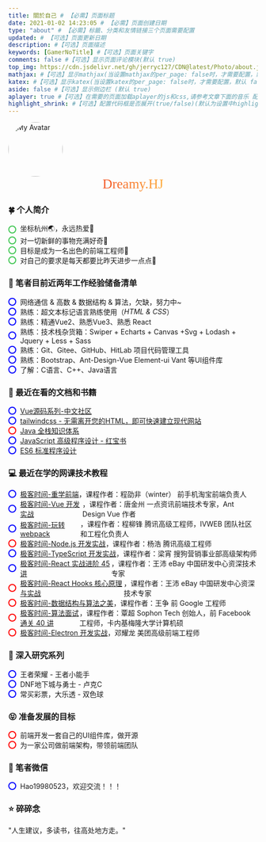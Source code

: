 ```yaml
---
title: 關於自己 # 【必需】页面标题
date: 2021-01-02 14:23:05 # 【必需】页面创建日期
type: "about" # 【必需】标籤、分类和友情链接三个页面需要配置
updated: # 【可选】页面更新日期
description: #【可选】页面描述
keywords: [GamerNoTitle] #【可选】页面关键字
comments: false #【可选】显示页面评论模块(默认 true)
top_img: https://cdn.jsdelivr.net/gh/jerryc127/CDN@latest/Photo/about.jpg #【可选】页面顶部图片
mathjax: #【可选】显示mathjax(当设置mathjax的per_page: false时，才需要配置，默认 false)
katex: #【可选】显示katex(当设置katex的per_page: false时，才需要配置，默认 false)
aside: false #【可选】显示侧边栏 (默认 true)
aplayer: true #【可选】在需要的页面加载aplayer的js和css,请参考文章下面的音乐 配置
highlight_shrink: #【可选】配置代码框是否展开(true/false)(默认为设置中highlight_shrink的配置)
---
```



<style>
.checkbox {
    display: -webkit-flex;
    display: flex;
    -webkit-align-items: center;
    align-items: center;
}
.checkbox.green input {
    border-color: #3dc550;
}
.checkbox.blue input {
    border-color: #0000FF
}
.checkbox.yellow input {
    border-color: #FFFF00
}
.checkbox.red input {
    border-color: #ff0000;
}
.checkbox input[type=radio] {
    border-radius: 50%;
}
.checkbox input {
    -webkit-appearance: none;
    -o-appearance: none;
    appearance: none;
    position: relative;
    height: 16px;
    width: 16px;
    transition: all .15s ease-out 0s;
    cursor: pointer;
    display: inline-block;
    outline: 0;
    border-radius: 2px;
    -webkit-flex-shrink: 0;
    flex-shrink: 0;
    margin-right: 8px;
    border: 2px solid #2196f3;
}
[type=checkbox], [type=radio] {
    box-sizing: border-box;
    padding: 0;
}
button, input {
    overflow: visible;
}
button, input, optgroup, select, textarea {
    font-family: inherit;
    font-size: 100%;
    line-height: 1.15;
    margin: 0;
}
</style>

<div>
  <a href="https://picabstract-preview-ftn.weiyun.com/ftn_pic_abs_v3/72d9bb17e816d58670d9bf98af69a7cf0d1dda94d4e40bd0202cb84b07bceb8414ba981cc045f7308856e8eac6c1f8d8?pictype=scale&from=30113&version=3.3.3.3&uin=851681631&fname=users.jpg&size=750" data-fancybox="group" data-caption="My Avatar" class="fancybox"><img src="https://dss0.bdstatic.com/70cFvHSh_Q1YnxGkpoWK1HF6hhy/it/u=1426608968,546137374&fm=26&gp=0.jpg" data-lazy-src="https://cdn.jsdelivr.net/npm/kang-static@latest/avatar.jpg" style="border-radius:50%;width:110px;height:auto" alt="My Avatar" data-ll-status="loaded" class="entered loaded"></a>
</div>
<div style="display: flex; justify-content: center;">
<div style="font-size:1.7rem;background-image:linear-gradient(92deg,#f35626 0,#feab3a 100%);-webkit-background-clip:text;-webkit-text-fill-color:transparent;font-family:myfont;margin: 0 auto;">Dreamy.HJ</div>
</div>

### 🍀 个人简介
<div class="checkbox green checked">
  <input type="radio" checked /> 坐标杭州🌏，永远热爱🤞
</div>
<div class="checkbox green checked">
  <input type="radio" checked /> 对一切新鲜的事物充满好奇🧐
</div>
<div class="checkbox green checked">
  <input type="radio" checked /> 目标是成为一名出色的前端工程师💪
</div>
<div class="checkbox green checked">
  <input type="radio" checked /> 对自己的要求是每天都要比昨天进步一点点👊
</div>

### 🔑 笔者目前近两年工作经验储备清单
<div class="checkbox blue checked">
  <input type="radio" checked /> 网络通信 & 高数 & 数据结构 & 算法，欠缺，努力中~
</div>
<div class="checkbox blue checked">
  <input type="radio" checked /> 熟练：超文本标记语言熟练使用（<i>HTML & CSS</i>）
</div>
<div class="checkbox blue checked">
  <input type="radio" checked /> 熟练：精通Vue2、熟悉Vue3、熟悉 React  
</div>
<div class="checkbox blue checked">
  <input type="radio" checked /> 熟练：技术栈杂货箱：Swiper + Echarts + Canvas +Svg + Lodash + Jquery + Less + Sass
</div>
<div class="checkbox blue checked">
  <input type="radio" checked /> 熟练：Git、Gitee、GitHub、HitLab 项目代码管理工具 
</div>
<div class="checkbox blue checked">
  <input type="radio" checked /> 熟练：Bootstrap、Ant-Design-Vue Element-ui Vant 等UI组件库
</div>
<div class="checkbox blue checked">
  <input type="radio" checked /> 了解：C语言、C++、Java语言
</div>


### 📕 最近在看的文档和书籍

<div class="checkbox blue checked">
	<input type="radio" checked />
	<a href="https://vue-js.com/learn-vue/lifecycle/newVue.html#_1-%E5%89%8D%E8%A8%80">Vue源码系列-中文社区</a>
</div>

<div class="checkbox blue checked">
	<input type="radio" checked />
    <a href="https://tailwindcss.com/">tailwindcss - 无需离开您的HTML，即可快速建立现代网站</a>
</div>

<div class="checkbox red checked">
	<input type="radio" checked />
    <a href="https://pdai.tech/">Java 全栈知识体系</a>
</div>

<div class="checkbox blue checked">
	<input type="radio" checked />
    <a href="#">JavaScript 高级程序设计 - 红宝书</a>
</div>

<div class="checkbox blue checked">
	<input type="radio" checked />
    <a href="#">ES6 标准程序设计</a>
</div>


### 💻 最近在学的网课技术教程

<div class="checkbox blue checked">
	<input type="radio" checked />
	<a href="https://time.geekbang.org/column/intro/100023201">极客时间-重学前端</a>
    <span>，课程作者：程劭非（winter） 前手机淘宝前端负责人</span>
</div>

<div class="checkbox blue checked">
	<input type="radio" checked />
	<a href="https://time.geekbang.org/course/intro/100024601">极客时间-Vue 开发实战</a>
    <span>，课程作者：唐金州 一点资讯前端技术专家，Ant Design Vue 作者</span>
</div>

<div class="checkbox blue checked">
	<input type="radio" checked />
	<a href="https://time.geekbang.org/course/intro/100028901">极客时间-玩转webpack</a>
    <span>，课程作者：程柳锋 腾讯高级工程师，IVWEB 团队社区和工程化负责人</span>
</div>

<div class="checkbox red checked">
	<input type="radio" checked />
	<a href="https://time.geekbang.org/course/intro/100036001">极客时间-Node.js 开发实战</a>
    <span>，课程作者：杨浩 腾讯高级工程师</span>
</div>

<div class="checkbox blue checked">
	<input type="radio" checked />
	<a href="https://time.geekbang.org/course/intro/100032201">极客时间-TypeScript 开发实战</a>
    <span>，课程作者：梁宵 搜狗营销事业部高级架构师</span>
</div>

<div class="checkbox blue checked">
	<input type="radio" checked />
	<a href="https://time.geekbang.org/course/intro/100009301">极客时间-React 实战进阶 45 讲</a>
    <span>，课程作者：王沛 eBay 中国研发中心资深技术专家</span>
</div>

<div class="checkbox red checked">
	<input type="radio" checked />
	<a href="https://time.geekbang.org/resource?m=0&d=5&c=5">极客时间-React Hooks 核心原理与实战</a>
    <span>，课程作者：王沛 eBay 中国研发中心资深技术专家</span>
</div>

<div class="checkbox red checked">
	<input type="radio" checked />
	<a href="https://time.geekbang.org/column/intro/100017301">极客时间-数据结构与算法之美</a>
    <span>，课程作者：王争 前 Google 工程师</span>
</div>

<div class="checkbox red checked">
	<input type="radio" checked />
	<a href="https://time.geekbang.org/course/intro/100019701">极客时间-算法面试通关 40 讲</a>
    <span>，课程作者：覃超 Sophon Tech 创始人，前 Facebook 工程师，卡内基梅隆大学计算机硕</span>
</div>

<div class="checkbox red checked">
	<input type="radio" checked />
	<a href="https://time.geekbang.org/course/intro/100044201">极客时间-Electron 开发实战</a>
    <span>，邓耀龙 美团高级前端工程师</span>
</div>



### 🧐 深入研究系列
<div class="checkbox blue checked">
	<input type="radio" checked />
    <span>王者荣耀 - 王者小能手</span>
</div>
<div class="checkbox blue checked">
	<input type="radio" checked />
    <span>DNF地下城与勇士 - 卢克C</span>
</div>
<div class="checkbox blue checked">
	<input type="radio" checked />
    <span>常买彩票，大乐透 - 双色球</span>
</div>

### 😝 准备发展的目标
<div class="checkbox red checked">
	<input type="radio" checked />
    <span>前端开发一套自己的UI组件库，做开源</span>
</div>
<div class="checkbox red checked">
	<input type="radio" checked />
    <span>为一家公司做前端架构，带领前端团队</span>
</div>

### 🏀 笔者微信
<div class="checkbox blue checked">
	<input type="radio" checked />
    <span>Hao19980523</span>
    <span>，欢迎交流！！！</span>
</div>

### ⭐ 碎碎念

"人生建议，多读书，往高处地方走。"